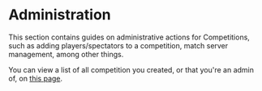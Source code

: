 # Administration

This section contains guides on administrative actions for Competitions, such as adding players/spectators to a competition, match server management, among other things.

You can view a list of all competition you created, or that you're an admin of, on [this page](https://admin.trackmania.nadeo.club/competitions).